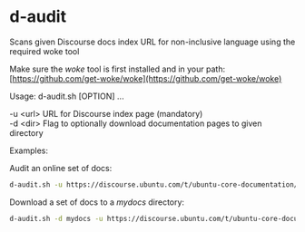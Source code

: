 # d-audit
Scans given Discourse docs index URL for non-inclusive language using the required woke tool

Make sure the _woke_ tool is first installed and in your path: [https://github.com/get-woke/woke](https://github.com/get-woke/woke)

Usage: d-audit.sh [OPTION] ...

  -u \<url\>     URL for Discourse index page (mandatory)</br>
  -d \<dir\>     Flag to optionally download documentation pages to given directory

Examples:

Audit an online set of docs:
```bash
d-audit.sh -u https://discourse.ubuntu.com/t/ubuntu-core-documentation/19764
```

Download a set of docs to a _mydocs_ directory:
```bash
d-audit.sh -d mydocs -u https://discourse.ubuntu.com/t/ubuntu-core-documentation/19764
```
